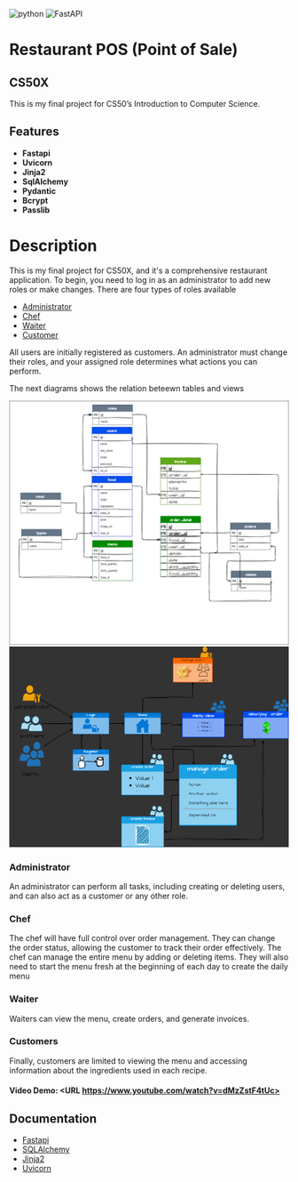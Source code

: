 ![python](https://img.shields.io/badge/Python-3776AB?style=for-the-badge&logo=python&logoColor=white)
![FastAPI](https://img.shields.io/badge/FastAPI-005571?style=for-the-badge&logo=fastapi) 
# Restaurant POS (Point of Sale)

## CS50X

This is my final project for CS50’s Introduction to Computer Science.

## Features
- **Fastapi**  
- **Uvicorn**
- **Jinja2**
- **SqlAlchemy**
- **Pydantic**
- **Bcrypt**
- **Passlib**

# Description 

This is my final project for CS50X, and it's a comprehensive restaurant application.
To begin, you need to log in as an administrator to add new roles or make changes. There are four types of roles available
- [Administrator](#administrator)
- [Chef](#chef)
- [Waiter](#waiter)
- [Customer](#customers)

All users are initially registered as customers. An administrator must change their roles, and your assigned role determines what actions you can perform.

The next diagrams shows the relation beteewn tables and views

![relational_diagram](/readme_img/relational_diagram.png)
![web_acces_diagram](/readme_img/web_access_diagram.png)

### Administrator
An administrator can perform all tasks, including creating or deleting users, and can also act as a customer or any other role.

### Chef
The chef will have full control over order management. They can change the order status, allowing the customer to track their order effectively.
The chef can manage the entire menu by adding or deleting items. They will also need to start the menu fresh at the beginning of each day to create the daily menu

### Waiter
Waiters can view the menu, create orders, and generate invoices.

### Customers
Finally, customers are limited to viewing the menu and accessing information about the ingredients used in each recipe.

#### Video Demo:  <URL https://www.youtube.com/watch?v=dMzZstF4tUc>
## Documentation
- [Fastapi](https://fastapi.tiangolo.com/)
- [SQLAlchemy](https://docs.sqlalchemy.org/en/20/)
- [Jinja2](https://jinja.palletsprojects.com/en/3.1.x/)
- [Uvicorn](https://www.uvicorn.org)




